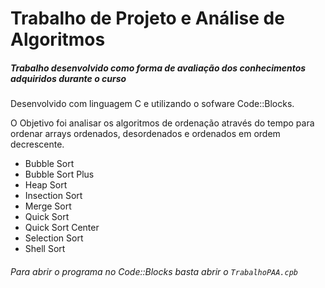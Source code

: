 # Trabalho de Projeto e Análise de Algoritmos
##### Trabalho desenvolvido como forma de avaliação dos conhecimentos adquiridos durante o curso

Desenvolvido com linguagem C e utilizando o sofware Code::Blocks.

O Objetivo foi analisar os algoritmos de ordenação através do tempo para ordenar arrays ordenados, desordenados e ordenados em ordem decrescente.
* Bubble Sort
* Bubble Sort Plus
* Heap Sort
* Insection Sort
* Merge Sort
* Quick Sort
* Quick Sort Center
* Selection Sort
* Shell Sort

###### Para abrir o programa no Code::Blocks basta abrir o `TrabalhoPAA.cpb`

